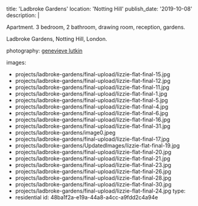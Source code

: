 title: 'Ladbroke Gardens'
location: 'Notting Hill'
publish_date: '2019-10-08'
description: |
  <p>Apartment. 3 bedroom, 2 bathroom, drawing room, reception, gardens.
  </p>
  <p>Ladbroke Gardens, Notting Hill, London.
  </p>
  <p>photography: <a href="http://www.genevievelutkinstudio.com/" target="_blank">genevieve lutkin</a><br>
  </p>
  
images:
  - projects/ladbroke-gardens/final-upload/lizzie-flat-final-15.jpg
  - projects/ladbroke-gardens/final-upload/lizzie-flat-final-12.jpg
  - projects/ladbroke-gardens/final-upload/lizzie-flat-final-11.jpg
  - projects/ladbroke-gardens/final-upload/lizzie-flat-final-1.jpg
  - projects/ladbroke-gardens/final-upload/lizzie-flat-final-5.jpg
  - projects/ladbroke-gardens/final-upload/lizzie-flat-final-4.jpg
  - projects/ladbroke-gardens/final-upload/lizzie-flat-final-6.jpg
  - projects/ladbroke-gardens/final-upload/lizzie-flat-final-16.jpg
  - projects/ladbroke-gardens/final-upload/lizzie-flat-final-31.jpg
  - projects/ladbroke-gardens/image0.jpeg
  - projects/ladbroke-gardens/final-upload/lizzie-flat-final-17.jpg
  - projects/ladbroke-gardens/UpdatedImages/lizzie-flat-final-19.jpg
  - projects/ladbroke-gardens/final-upload/lizzie-flat-final-20.jpg
  - projects/ladbroke-gardens/final-upload/lizzie-flat-final-21.jpg
  - projects/ladbroke-gardens/final-upload/lizzie-flat-final-23.jpg
  - projects/ladbroke-gardens/final-upload/lizzie-flat-final-26.jpg
  - projects/ladbroke-gardens/final-upload/lizzie-flat-final-28.jpg
  - projects/ladbroke-gardens/final-upload/lizzie-flat-final-30.jpg
  - projects/ladbroke-gardens/final-upload/lizzie-flat-final-24.jpg
type:
  - residential
id: 48ba1f2a-e19a-44a8-a4cc-a9fdd2c4a94e
